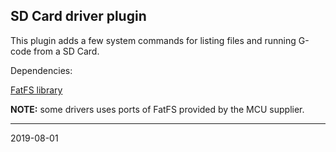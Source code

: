 ## SD Card driver plugin

This plugin adds a few system commands for listing files and running G-code from a SD Card.

Dependencies:

[FatFS library](http://www.elm-chan.org/fsw/ff/00index_e.html)

__NOTE:__ some drivers uses ports of FatFS provided by the MCU supplier.

---
2019-08-01
